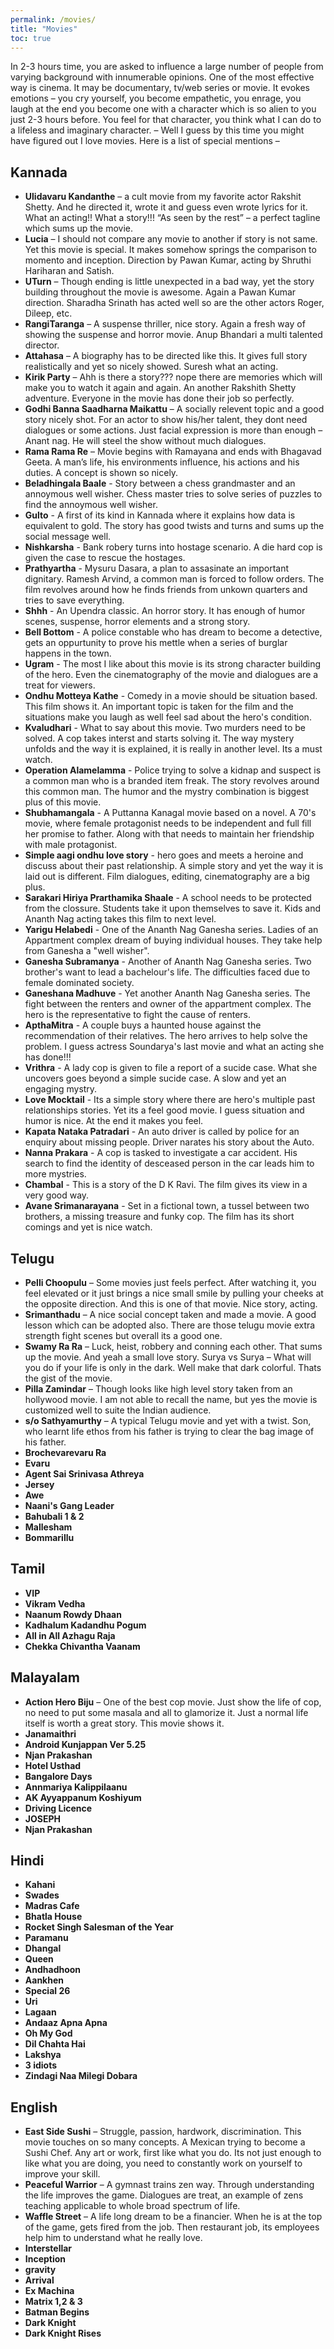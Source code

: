 ```yaml
---
permalink: /movies/
title: "Movies"
toc: true
---
```


In 2-3 hours time, you are asked to influence a large number of people from varying background with innumerable opinions. One of the most effective way is cinema. It may be documentary, tv/web series or movie. It evokes emotions – you cry yourself, you become empathetic, you enrage, you laugh at the end you become one with a character which is so alien to you just 2-3 hours before. You feel for that character, you think what I can do to a lifeless and imaginary character. – Well I guess by this time you might have figured out I love movies. Here is a list of special mentions –

## Kannada
* **Ulidavaru Kandanthe** – a cult movie from my favorite actor Rakshit Shetty. And he directed it, wrote it and guess even wrote lyrics for it. What an acting!! What a story!!! “As seen by the rest” – a perfect tagline which sums up the movie.
* **Lucia** – I should not compare any movie to another if story is not same. Yet this movie is special. It makes somehow springs the comparison to momento and inception. Direction by Pawan Kumar, acting by Shruthi Hariharan and Satish.
* **UTurn** – Though ending is little unexpected in a bad way, yet the story building throughout the movie is awesome. Again a Pawan Kumar direction. Sharadha Srinath has acted well so are the other actors Roger, Dileep, etc.
* **RangiTaranga** – A suspense thriller, nice story. Again a fresh way of showing the suspense and horror movie. Anup Bhandari a multi talented director.
* **Attahasa** – A biography has to be directed like this. It gives full story realistically and yet so nicely showed. Suresh what an acting.
* **Kirik Party** – Ahh is there a story??? nope there are memories which will make you to watch it again and again. An another Rakshith Shetty adventure. Everyone in the movie has done their job so perfectly.
* **Godhi Banna Saadharna Maikattu** – A socially relevent topic and a good story nicely shot. For an actor to show his/her talent, they dont need dialogues or some actions. Just facial expression is more than enough – Anant nag. He will steel the show without much dialogues.
* **Rama Rama Re** – Movie begins with Ramayana and ends with Bhagavad Geeta. A man’s life, his environments influence, his actions and his duties. A concept is shown so nicely.
* **Beladhingala Baale** - Story between a chess grandmaster and an annoymous well wisher. Chess master tries to solve series of puzzles to find the annoymous well wisher.
* **Gulto** - A first of its kind in Kannada where it explains how data is equivalent to gold. The story has good twists and turns and sums up the social message well.
* **Nishkarsha** - Bank robery turns into hostage scenario. A die hard cop is given the case to rescue the hostages. 
* **Prathyartha** - Mysuru Dasara, a plan to assasinate an important dignitary. Ramesh Arvind, a common man is forced to follow orders. The film revolves around how he finds friends from unkown quarters and tries to save everything. 
* **Shhh** - An Upendra classic. An horror story. It has enough of humor scenes, suspense, horror elements and a strong story.
* **Bell Bottom** - A police constable who has dream to become a detective, gets an oppurtunity to prove his mettle when a series of burglar happens in the town. 
* **Ugram** - The most I like about this movie is its strong character building of the hero. Even the cinematography of the movie and dialogues are a treat for viewers.
* **Ondhu Motteya Kathe** - Comedy in a movie should be situation based. This film shows it. An important topic is taken for the film and the situations make you laugh as well feel sad about the hero's condition. 
* **Kvaludhari** - What to say about this movie. Two murders need to be solved. A cop takes interst and starts solving it. The way mystery unfolds and the way it is explained, it is really in another level. Its a must watch.
* **Operation Alamelamma** - Police trying to solve a kidnap and suspect is a common man who is a branded item freak. The story revolves around this common man. The humor and the mystry combination is biggest plus of this movie.
* **Shubhamangala** - A Puttanna Kanagal movie based on a novel. A 70's movie, where female protagonist needs to be independent and full fill her promise to father. Along with that needs to maintain her friendship with male protagonist.
* **Simple aagi ondhu love story** - hero goes and meets a heroine and discuss about their past relationship. A simple story and yet the way it is laid out is different. Film dialogues, editing, cinematography are a big plus.
* **Sarakari Hiriya Prarthamika Shaale** - A school needs to be protected from the clossure. Students take it upon themselves to save it. Kids and Ananth Nag acting takes this film to next level.
* **Yarigu Helabedi** - One of the Ananth Nag Ganesha series. Ladies of an Appartment complex dream of buying individual houses. They take help from Ganesha a "well wisher".
* **Ganesha Subramanya** - Another of Ananth Nag Ganesha series. Two brother's want to lead a bachelour's life. The difficulties faced due to female dominated society. 
* **Ganeshana Madhuve** - Yet another Ananth Nag Ganesha series. The fight between the renters and owner of the appartment complex. The hero is the representative to fight the cause of renters. 
* **ApthaMitra** - A couple buys a haunted house against the recommendation of their relatives. The hero arrives to help solve the problem. I guess actress Soundarya's last movie and what an acting she has done!!!
* **Vrithra** - A lady cop is given to file a report of a sucide case. What she uncovers goes beyond a simple sucide case. A slow and yet an engaging mystry.
* **Love Mocktail** - Its a simple story where there are hero's multiple past relationships stories. Yet its a feel good movie. I guess situation and humor is nice. At the end it makes you feel.
* **Kapata Nataka Patradari** - An auto driver is called by police for an enquiry about missing people. Driver narates his story about the Auto. 
* **Nanna Prakara** - A cop is tasked to investigate a car accident. His search to find the identity of desceased person in the car leads him to more mystries.
* **Chambal** - This is a story of the D K Ravi. The film gives its view in a very good way.
* **Avane Srimanarayana** - Set in a fictional town, a tussel between two brothers, a missing treasure and funky cop. The film has its short comings and yet is nice watch.


## Telugu
* **Pelli Choopulu** – Some movies just feels perfect. After watching it, you feel elevated or it just brings a nice small smile by pulling your cheeks  at the opposite direction. And this is one of that movie. Nice story, acting.
* **Srimanthadu** – A nice social concept taken and made a movie. A good lesson which can be adopted also. There are those telugu movie extra strength fight scenes but overall its a good one.
* **Swamy Ra Ra** – Luck, heist, robbery and conning each other. That sums up the movie. And yeah a small love story.
Surya vs Surya – What will you do if your life is only in the dark. Well make that dark colorful. Thats the gist of the movie.
* **Pilla Zamindar** – Though looks like high level story taken from an hollywood movie. I am not able to recall the name, but yes the movie is customized well to suite the Indian audience.
* **s/o Sathyamurthy** – A typical Telugu movie and yet with a twist. Son, who learnt life ethos from his father is trying to clear the bag image of his father.
* **Brochevarevaru Ra**
* **Evaru**
* **Agent Sai Srinivasa Athreya**
* **Jersey**
* **Awe**
* **Naani's Gang Leader**
* **Bahubali 1 & 2**
* **Mallesham**
* **Bommarillu**

## Tamil
* **VIP**
* **Vikram Vedha**
* **Naanum Rowdy Dhaan**
* **Kadhalum Kadandhu Pogum**
* **All in All Azhagu Raja**
* **Chekka Chivantha Vaanam**

## Malayalam
* **Action Hero Biju** – One of the best cop movie. Just show the life of cop, no need to put some masala and all to glamorize it. Just a normal life itself is worth a great story. This movie shows it.
* **Janamaithri**
* **Android Kunjappan Ver 5.25**
* **Njan Prakashan**
* **Hotel Usthad**
* **Bangalore Days**
* **Annmariya Kalippilaanu**
* **AK Ayyappanum Koshiyum**
* **Driving Licence**
* **JOSEPH**
* **Njan Prakashan**


## Hindi
* **Kahani**
* **Swades**
* **Madras Cafe**
* **Bhatla House**
* **Rocket Singh Salesman of the Year**
* **Paramanu** 
* **Dhangal**
* **Queen**
* **Andhadhoon**
* **Aankhen**
* **Special 26**
* **Uri**
* **Lagaan**
* **Andaaz Apna Apna**
* **Oh My God**
* **Dil Chahta Hai**
* **Lakshya**
* **3 idiots**
* **Zindagi Naa Milegi Dobara**

## English
* **East Side Sushi** – Struggle, passion, hardwork, discrimination. This movie touches on so many concepts. A Mexican trying to become a Sushi Chef. Any art or work, first like what you do. Its not just enough to like what you are doing, you need to constantly work on yourself to improve your skill.
* **Peaceful Warrior** – A gymnast trains zen way. Through understanding the life improves the game. Dialogues are treat, an example of zens teaching applicable to whole broad spectrum of life.
* **Waffle Street** – A life long dream to be a financier. When he is at the top of the game, gets fired from the job. Then restaurant job, its employees help him to understand what he really love.
* **Interstellar**
* **Inception**
* **gravity**
* **Arrival**
* **Ex Machina**
* **Matrix 1,2 & 3**
* **Batman Begins**
* **Dark Knight**
* **Dark Knight Rises**